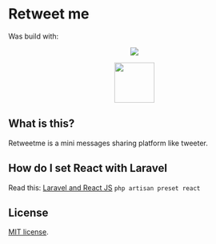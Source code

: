#  Retweet me
Was build with:

<p align="center"><img src="https://laravel.com/assets/img/components/logo-laravel.svg"></p>
<p align="center"><img src="https://upload.wikimedia.org/wikipedia/commons/a/a7/React-icon.svg" style="width: 80px;"></p>

## What is this?
Retweetme is a mini messages sharing platform like tweeter.

## How do I set React with Laravel
Read this:
[Laravel and React JS](https://laravel.com/docs/5.6/frontend#using-react)
`php artisan preset react`

## License
[MIT license](https://opensource.org/licenses/MIT).
